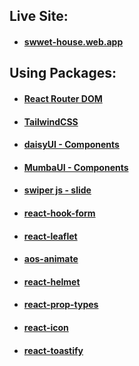 ## Live Site:

- #### [swwet-house.web.app](https://sweet-house-61d6e.web.app/)

## Using Packages:

- #### [React Router DOM](https://reactrouter.com/en/main/start/tutorial)
- #### [TailwindCSS](https://tailwindcss.com/docs/installation)
- #### [daisyUI - Components](https://daisyui.com/docs/install/)
- #### [MumbaUI - Components](https://mambaui.com/components)

- #### [swiper js - slide](https://swiperjs.com/)
- #### [react-hook-form](https://react-hook-form.com/)
- #### [react-leaflet](https://react-leaflet.js.org/)
- #### [aos-animate](https://www.npmjs.com/package/aos)

- #### [react-helmet](https://www.npmjs.com/package/react-helmet)
- #### [react-prop-types](https://www.npmjs.com/package/prop-types)
- #### [react-icon](https://react-icons.github.io/react-icons/)
- #### [react-toastify](https://fkhadra.github.io/react-toastify/installation/)
